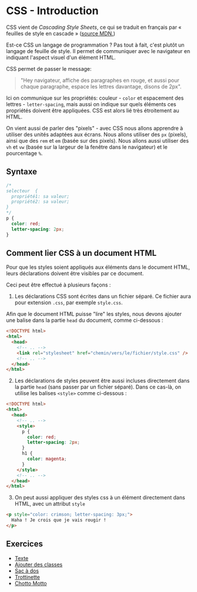 # CSS - Introduction

CSS vient de _Cascading Style Sheets_, ce qui se traduit en français par « feuilles de style en cascade » ([source MDN.](https://developer.mozilla.org/en-US/docs/Web/CSS))

Est-ce CSS un langage de programmation ? Pas tout à fait, c'est plutôt un langage de feuille de style. Il permet de communiquer avec le navigateur en indiquant l'aspect visuel d'un élément HTML.

CSS permet de passer le message:

> "Hey navigateur, affiche des paragraphes en rouge, et aussi pour chaque paragraphe, espace les lettres davantage, disons de 2px".

Ici on communique sur les propriétés: couleur - `color` et espacement des lettres - `letter-spacing`, mais aussi on indique sur quels éléments ces propriétés doivent être appliquées. CSS est alors lié très étroitement au HTML.

On vient aussi de parler des "pixels" - avec CSS nous allons apprendre à utiliser des unités adaptées aux écrans. Nous allons utiliser des `px` (pixels), ainsi que des `rem` et `em` (basée sur des pixels). Nous allons aussi utiliser des `vh` et `vw` (basée sur la largeur de la fenêtre dans le navigateur) et le pourcentage `%`.

## Syntaxe

```css
/*
selecteur  {
  propriété1: sa valeur;
  propriété2: sa valeur;
}
*/
p {
  color: red;
  letter-spacing: 2px;
}
```

## Comment lier CSS à un document HTML

Pour que les styles soient appliqués aux éléments dans le document HTML, leurs déclarations doivent être visibles par ce document.

Ceci peut être effectué à plusieurs façons :

1. Les déclarations CSS sont écrites dans un fichier séparé. Ce fichier aura pour extension `.css`, par exemple `style.css`.

Afin que le document HTML puisse "lire" les styles, nous devons ajouter une balise dans la partie `head` du document, comme ci-dessous :

```html
<!DOCTYPE html>
<html>
  <head>
    <!-- .. -->
    <link rel="stylesheet" href="chemin/vers/le/fichier/style.css" />
    <!-- .. -->
  </head>
</html>
```

2. Les déclarations de styles peuvent être aussi incluses directement dans la partie `head` (sans passer par un fichier séparé). Dans ce cas-là, on utilise les balises `<style>` comme ci-dessous :

```html
<!DOCTYPE html>
<html>
  <head>
    <!-- .. -->
    <style>
      p {
        color: red;
        letter-spacing: 2px;
      }
      h1 {
        color: magenta;
      }
    </style>
    <!-- .. -->
  </head>
</html>
```

3. On peut aussi appliquer des styles css à un élément directement dans HTML, avec un attribut `style`

```html
<p style="color: crimson; letter-spacing: 3px;">
  Haha ! Je crois que je vais rougir !
</p>
```

## Exercices

- [Texte](https://codepen.io/alyra/pen/XWmGaxE)
- [Ajouter des classes](https://codepen.io/alyra/pen/VwvRzRJ)
- [Sac à dos](https://codepen.io/alyra/pen/LYpwabq)
- [Trottinette ](https://codepen.io/alyra/pen/abvMLBM)
- [Chotto Motto](https://codepen.io/alyra/pen/mdeoBqr)
